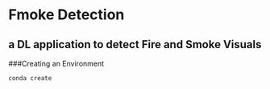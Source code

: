 # Fmoke Detection
## a DL application to detect Fire and Smoke Visuals

###Creating an Environment
```bash
conda create